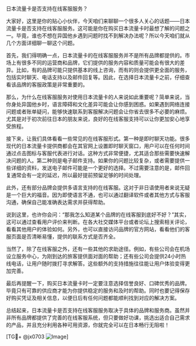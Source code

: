 日本流量卡是否支持在线客服服务？

大家好，这里是你的贴心小伙伴，今天咱们来聊聊一个很多人关心的话题——日本流量卡是否支持在线客服服务。这可能是你在购买日本流量卡时最想了解的问题之一。毕竟，谁也不想在异国他乡遇到问题时找不到解决办法呢？所以今天咱们就从几个方面详细聊一聊这个问题。

首先，我们得明确一点，日本流量卡的在线客服服务并不是所有品牌都提供的。市场上有很多不同的运营商和品牌，它们提供的服务内容和质量可能会有很大的差异。比如，有的品牌可能只提供基本的线上咨询，而有的则会提供更全面的服务，包括实时聊天、电话支持以及邮件回复等。因此，在选择日本流量卡之前，仔细查看该品牌的客服政策是非常重要的。

那么，为什么在线客服服务对使用日本流量卡的人来说如此重要呢？简单来说，当你身处异国他乡时，语言障碍和文化差异可能会让你感到困惑。如果遇到网络连接问题或者账单疑问，能够快速联系到客服解决问题会让你省去很多不必要的麻烦。尤其是对于初次前往日本的朋友来说，良好的在线客服支持可以让你更加安心地享受旅程。

接下来，让我们具体看看一些常见的在线客服形式。第一种是即时聊天功能。很多现代的日本流量卡提供商都会在其官网上设置即时聊天窗口，用户可以在任何时间通过点击图标与客服代表进行对话。这种方式非常便捷，尤其适合那些需要快速解决问题的人。第二种则是电子邮件支持。如果你的问题比较复杂，或者需要提供一些详细的资料，发送电子邮件可能是一个更好的选择。不过需要注意的是，邮件回复通常会有一定的延迟，所以最好提前预留足够的时间处理。

此外，还有部分品牌会提供多语言支持的在线客服。这对于非日语使用者来说无疑是一个巨大的福音。因为即使语言不通，也可以通过翻译软件或者其他方式与客服沟通，确保自己能准确表达需求并获得帮助。

说到这里，也许你会问：“那我怎么知道某个品牌的在线客服到底好不好？”其实，这可以通过查看用户评价来判断。在各大社交媒体平台或者论坛上搜索相关评论，看看其他用户的体验如何。另外，也可以直接访问品牌的官方网站，看看他们的客服页面是否清晰易懂，提供的联系方式是否齐全。

当然了，除了在线客服之外，还有一些其他的求助途径。例如，有些公司会在机场设立服务中心，为刚到达的旅客提供面对面的帮助；还有些公司会提供24小时热线电话，让用户随时拨打寻求解答。这些额外的支持措施往往能让用户体验变得更加完善。

最后再提醒一下，购买日本流量卡时一定要注意选择信誉良好、口碑优秀的品牌。毕竟只有可靠的供应商才能为你提供稳定的服务和及时的帮助。同时也要记得保存好购买凭证及相关信息，以便日后有任何问题都能顺利找到对应的解决方案。

总结起来，日本流量卡是否支持在线客服服务取决于具体的品牌和服务商。虽然并非所有品牌都提供了完善的在线客服系统，但只要做好功课，挑选出适合自己需求的产品，并且充分利用各种可用资源，你就完全可以在日本畅行无阻啦！

[TG💪+ @jx0703 ![Image](https://github.com/user-attachments/assets/dbca1d08-cadb-493c-b0ec-ad6f7a83f270)]